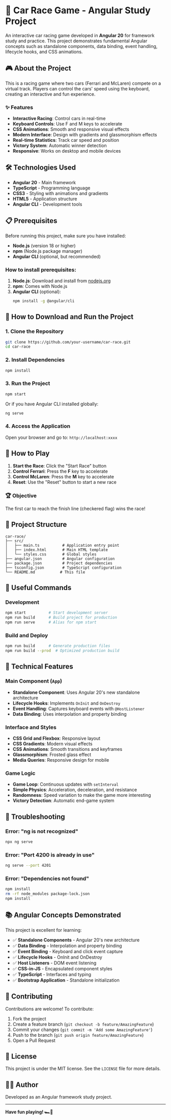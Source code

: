 # 🏁 Car Race Game - Angular Study Project

An interactive car racing game developed in **Angular 20** for framework study and practice. This project demonstrates fundamental Angular concepts such as standalone components, data binding, event handling, lifecycle hooks, and CSS animations.

## 🎮 About the Project

This is a racing game where two cars (Ferrari and McLaren) compete on a virtual track. Players can control the cars' speed using the keyboard, creating an interactive and fun experience.

### ✨ Features

- **Interactive Racing**: Control cars in real-time
- **Keyboard Controls**: Use F and M keys to accelerate
- **CSS Animations**: Smooth and responsive visual effects
- **Modern Interface**: Design with gradients and glassmorphism effects
- **Real-time Statistics**: Track car speed and position
- **Victory System**: Automatic winner detection
- **Responsive**: Works on desktop and mobile devices

## 🛠️ Technologies Used

- **Angular 20** - Main framework
- **TypeScript** - Programming language
- **CSS3** - Styling with animations and gradients
- **HTML5** - Application structure
- **Angular CLI** - Development tools

## 📋 Prerequisites

Before running this project, make sure you have installed:

- **Node.js** (version 18 or higher)
- **npm** (Node.js package manager)
- **Angular CLI** (optional, but recommended)

### How to install prerequisites:

1. **Node.js**: Download and install from [nodejs.org](https://nodejs.org/)
2. **npm**: Comes with Node.js
3. **Angular CLI** (optional):
   ```bash
   npm install -g @angular/cli
   ```

## 🚀 How to Download and Run the Project

### 1. Clone the Repository

```bash
git clone https://github.com/your-username/car-race.git
cd car-race
```

### 2. Install Dependencies

```bash
npm install
```

### 3. Run the Project

```bash
npm start
```

Or if you have Angular CLI installed globally:

```bash
ng serve
```

### 4. Access the Application

Open your browser and go to: `http://localhost:xxxx`

## 🎯 How to Play

1. **Start the Race**: Click the "Start Race" button
2. **Control Ferrari**: Press the **F** key to accelerate
3. **Control McLaren**: Press the **M** key to accelerate
4. **Reset**: Use the "Reset" button to start a new race

### 🏆 Objective

The first car to reach the finish line (checkered flag) wins the race!

## 📁 Project Structure

```
car-race/
├── src/
│   ├── main.ts          # Application entry point
│   ├── index.html       # Main HTML template
│   └── styles.css       # Global styles
├── angular.json         # Angular configuration
├── package.json         # Project dependencies
├── tsconfig.json        # TypeScript configuration
└── README.md           # This file
```

## 🔧 Useful Commands

### Development
```bash
npm start          # Start development server
npm run build      # Build project for production
npm run serve      # Alias for npm start
```

### Build and Deploy
```bash
npm run build      # Generate production files
npm run build --prod  # Optimized production build
```

## 🎨 Technical Features

### Main Component (`App`)
- **Standalone Component**: Uses Angular 20's new standalone architecture
- **Lifecycle Hooks**: Implements `OnInit` and `OnDestroy`
- **Event Handling**: Captures keyboard events with `@HostListener`
- **Data Binding**: Uses interpolation and property binding

### Interface and Styles
- **CSS Grid and Flexbox**: Responsive layout
- **CSS Gradients**: Modern visual effects
- **CSS Animations**: Smooth transitions and keyframes
- **Glassmorphism**: Frosted glass effect
- **Media Queries**: Responsive design for mobile

### Game Logic
- **Game Loop**: Continuous updates with `setInterval`
- **Simple Physics**: Acceleration, deceleration, and resistance
- **Randomness**: Speed variation to make the game more interesting
- **Victory Detection**: Automatic end-game system

## 🐛 Troubleshooting

### Error: "ng is not recognized"
```bash
npx ng serve
```

### Error: "Port 4200 is already in use"
```bash
ng serve --port 4201
```

### Error: "Dependencies not found"
```bash
npm install
rm -rf node_modules package-lock.json
npm install
```

## 📚 Angular Concepts Demonstrated

This project is excellent for learning:

- ✅ **Standalone Components** - Angular 20's new architecture
- ✅ **Data Binding** - Interpolation and property binding
- ✅ **Event Binding** - Keyboard and click event capture
- ✅ **Lifecycle Hooks** - OnInit and OnDestroy
- ✅ **Host Listeners** - DOM event listening
- ✅ **CSS-in-JS** - Encapsulated component styles
- ✅ **TypeScript** - Interfaces and typing
- ✅ **Bootstrap Application** - Standalone initialization

## 🤝 Contributing

Contributions are welcome! To contribute:

1. Fork the project
2. Create a feature branch (`git checkout -b feature/AmazingFeature`)
3. Commit your changes (`git commit -m 'Add some AmazingFeature'`)
4. Push to the branch (`git push origin feature/AmazingFeature`)
5. Open a Pull Request

## 📄 License

This project is under the MIT license. See the `LICENSE` file for more details.

## 👨‍💻 Author

Developed as an Angular framework study project.

---

**Have fun playing! 🏎️💨**

